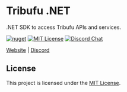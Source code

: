 # Tribufu .NET

.NET SDK to access Tribufu APIs and services.

[![nuget][nuget-badge]][nuget-url]
[![MIT License][mit-badge]][mit-url]
[![Discord Chat][discord-badge]][discord-url]

[nuget-badge]: https://img.shields.io/nuget/v/tribufu.svg
[nuget-url]: https://www.nuget.org/packages/Tribufu
[mit-badge]: https://img.shields.io/badge/license-MIT-blue.svg
[mit-url]: https://github.com/tribufu/tribufu-dotnet/blob/main/LICENSE.txt
[discord-badge]: https://img.shields.io/discord/276504514616623104.svg?logo=discord&style=flat-square
[discord-url]: https://www.tribufu.com/discord

[Website](https://www.tribufu.com) |
[Discord](https://www.tribufu.com/discord)

## License

This project is licensed under the [MIT License].

[MIT License]: https://github.com/tribufu/tribufu-dotnet/blob/main/LICENSE.txt
